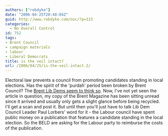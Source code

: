 ```yaml
---
authors: ["robdyke"]
date: "2006-04-25T20:48:04Z"
guid: http://www.robdyke.com/noc/?p=123
categories:
  - No Overall Control
id: 752
tags:
- Brent Council
- campaign materials
- labour
- Liberal Democrats
title: is the veil intact?
url: /2006/04/25/is-the-veil-intact-2/
---
```

Electoral law prevents a council from promoting candidates standing in local elections. Has the spirit of the 'purdah' period been broken by Brent Council? The [Brent Lib Dems seem to think so](http://www.brentlibdems.org.uk/news/302.html). Now, I've not yet seen the article in question, my copy of the Brent Magazine has been sitting unread since it arrived and usually only gets a slight glance before being recycled. I'll get a scan and post it. But until then you'll just have to talk Lib Dem Council Leader Paul Lorbers' word for it - the Labour council have spent public money on a publication that features a candidate standing in the local election. So the BELD are asking for the Labour party to reimburse the costs of the publication.